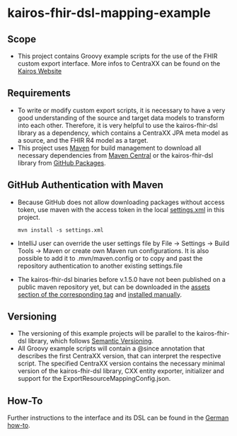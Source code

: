 # kairos-fhir-dsl-mapping-example

## Scope

* This project contains Groovy example scripts for the use of the FHIR custom export interface. More infos to CentraXX can be found on
the [Kairos Website](https://www.kairos.de/en/)

## Requirements

* To write or modify custom export scripts, it is necessary to have a very good understanding of the source and target data models to transform into
  each other. Therefore, it is very helpful to use the kairos-fhir-dsl library as a dependency, which contains a CentraXX JPA meta model as a source,
  and the FHIR R4 model as a target.
* This project uses [Maven](https://maven.apache.org/) for build management to download all necessary dependencies
  from [Maven Central](https://mvnrepository.com/repos/central) or the kairos-fhir-dsl library
  from [GitHub Packages](https://github.com/kairosmike/kairos-fhir-dsl-mapping-example/packages).

## GitHub Authentication with Maven

* Because GitHub does not allow downloading packages without access token, use maven with the access token in the local [settings.xml](settings.xml)
  in this project.

  ```
  mvn install -s settings.xml
  ```

* IntelliJ user can override the user settings file by File -> Settings -> Build Tools -> Maven or create own Maven run configurations. It is also
  possible to add it to .mvn/maven.config or to copy and past the repository authentication to another existing settings.file

* The kairos-fhir-dsl binaries before v.1.5.0 have not been published on a public maven repository yet, but can be downloaded in
  the [assets section of the corresponding tag](https://github.com/kairosmike/kairos-fhir-dsl-mapping-example/releases)
  and [installed manually](https://maven.apache.org/guides/mini/guide-3rd-party-jars-local.html).

## Versioning

* The versioning of this example projects will be parallel to the kairos-fhir-dsl library, which
  follows [Semantic Versioning](https://semver.org/spec/v2.0.0.html).
* All Groovy example scripts will contain a @since annotation that describes the first CentraXX version, that can interpret the respective script. The
  specified CentraXX version contains the necessary minimal version of the kairos-fhir-dsl library, CXX entity exporter, initializer and support for
  the ExportResourceMappingConfig.json.

## How-To

Further instructions to the interface and its DSL can be found in the [German how-to](/CXX_FHIR_Custom_Export.pdf).
